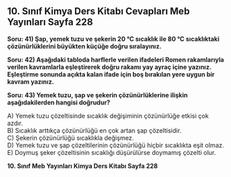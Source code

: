 ## 10. Sınıf Kimya Ders Kitabı Cevapları Meb Yayınları Sayfa 228

**Soru: 41) Şap, yemek tuzu ve şekerin 20 °C sıcaklık ile 80 °C sıcaklıktaki çözünürlüklerini büyükten küçüğe doğru sıralayınız.**

**Soru: 42) Aşağıdaki tabloda harflerle verilen ifadeleri Romen rakamlarıyla verilen kavramlarla eşleştirerek doğru rakamı yay ayraç içine yazınız. Eşleştirme sonunda açıkta kalan ifade için boş bırakılan yere uygun bir kavram yazınız.**

**Soru: 43) Yemek tuzu, şap ve şekerin çözünürlüklerine ilişkin aşağıdakilerden hangisi doğrudur?**

A) Yemek tuzu çözeltisinde sıcaklık değişiminin çözünürlüğe etkisi çok azdır.  
 B) Sıcaklık arttıkça çözünürlüğü en çok artan şap çözeltisidir.  
 C) Şekerin çözünürlüğü sıcaklıkla değişmez.  
 D) Yemek tuzu ve şap çözeltilerinin çözünürlüğü hiçbir sıcaklıkta eşit olmaz.  
 E) Doymuş şeker çözeltisinin sıcaklığı düşürülürse doymamış çözelti olur.

**10. Sınıf Meb Yayınları Kimya Ders Kitabı Sayfa 228**